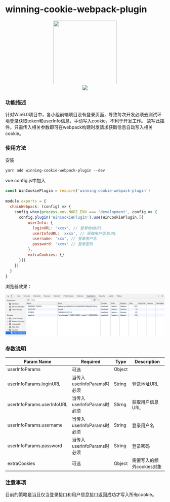 # winning-cookie-webpack-plugin

<div align="center">
<a href="https://github.com/webpack/webpack">
    <img width="200" height="200" src="https://camo.githubusercontent.com/d18f4a7a64244f703efcb322bf298dcb4ca38856/68747470733a2f2f7765627061636b2e6a732e6f72672f6173736574732f69636f6e2d7371756172652d6269672e737667" data-canonical-src="https://webpack.js.org/assets/icon-square-big.svg" >
  </a>
</div>
<div align="center">
<a>
<img src="https://img.shields.io/badge/webpack->=4.0-<颜色>.svg">
</a>
</div>

### 功能描述
针对Win6.0项目中，各小组前端项目没有登录页面，导致每次开发必须去测试环境登录获取token和userInfo信息，手动写入cookie，不利于开发工作。
故写此插件。只需传入相关参数即可在webpack构建时发请求获取信息自动写入相关cookie。


### 使用方法

安装
```shell
yarn add winning-cookie-webpack-plugin --dev
```

vue.config.js中加入

```js
const WinCookiePlugin = require('winning-cookie-webpack-plugin')

module.exports = {
  chainWebpack: (config) => {
    config.when(process.env.NODE_ENV === 'development', config => {
      config.plugin('WinCookiePlugin').use(WinCookiePlugin,[{
          userInfo: {
            loginURL: 'xxxx', // 登录地址URL
            userInfoURL: 'xxxx', // 获取用户信息URL
            username: 'xxx', // 登录用户名
            password: 'xxxx' // 登录密码
          },
          extraCookies: {}
      }])
    })
  }
}

```
浏览器效果：

<img src="./截图.png">


### 参数说明

|  Param Name  | Required | Type |Description |
|--------|----------|--------|-------|
| userInfoParams   | 可选    | Object  | |获取token和登录用户信息字段,不传时使用默认参数 |
| userInfoParams.loginURL   | 当传入userInfoParams时必须   |String  | 登录地址URL |
| userInfoParams.userInfoURL   | 当传入userInfoParams时必须   |Stirng  | 获取用户信息URL |
| userInfoParams.username   | 当传入userInfoParams时必须     |String |登录用户名 |
| userInfoParams.password| 当传入userInfoParams时必须|  String |登录密码 |
|extraCookies| 可选 | Object|需要写入的额外cookies对象|




### 注意事项

目前的策略是当且仅当登录接口和用户信息接口返回成功才写入所有cookie。